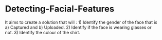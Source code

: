 # Detecting-Facial-Features
It aims to create a solution that will : 1) Identify the gender of the face that is a) Captured and b) Uploaded. 2) Identify if the face is wearing glasses or not. 3) Identify the colour of the shirt.
